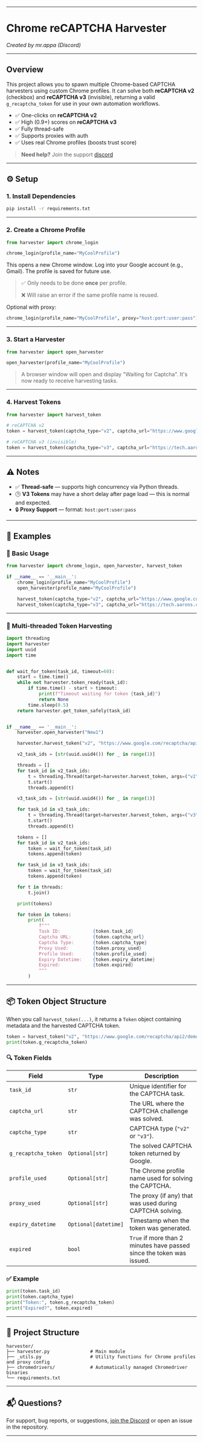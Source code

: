 
---

# Chrome reCAPTCHA Harvester  
_Created by mr.appa (Discord)_

---

## Overview

This project allows you to spawn multiple Chrome-based CAPTCHA harvesters using custom Chrome profiles. It can solve both **reCAPTCHA v2** (checkbox) and **reCAPTCHA v3** (invisible), returning a valid `g_recaptcha_token` for use in your own automation workflows.

- ✅ One-clicks on **reCAPTCHA v2**
- ✅ High (0.9+) scores on **reCAPTCHA v3**
- ✅ Fully thread-safe
- ✅ Supports proxies with auth
- ✅ Uses real Chrome profiles (boosts trust score)

> **Need help?** Join the support [discord](https://discord.gg/2u2qCTXas5)

---

## ⚙️ Setup

### 1. Install Dependencies

```bash
pip install -r requirements.txt
````

---

### 2. Create a Chrome Profile

```python
from harvester import chrome_login

chrome_login(profile_name="MyCoolProfile")
```

This opens a new Chrome window. Log into your Google account (e.g., Gmail). The profile is saved for future use.

> ✅ Only needs to be done **once** per profile.
> 
> ❌ Will raise an error if the same profile name is reused.

Optional with proxy:

```python
chrome_login(profile_name="MyCoolProfile", proxy="host:port:user:pass")
```

---

### 3. Start a Harvester

```python
from harvester import open_harvester

open_harvester(profile_name="MyCoolProfile")
```

> A browser window will open and display "Waiting for Captcha". It's now ready to receive harvesting tasks.

---

### 4. Harvest Tokens

```python
from harvester import harvest_token

# reCAPTCHA v2
token = harvest_token(captcha_type="v2", captcha_url="https://www.google.com/recaptcha/api2/demo")

# reCAPTCHA v3 (invisible)
token = harvest_token(captcha_type="v3", captcha_url="https://tech.aarons.com/")
```

---

## ⚠️ Notes

* ✅ **Thread-safe** — supports high concurrency via Python threads.
* 🕒 **V3 Tokens** may have a short delay after page load — this is normal and expected.
* 🔒 **Proxy Support** — format: `host:port:user:pass`

---

## 🧪 Examples

### 🔹 Basic Usage

```python
from harvester import chrome_login, open_harvester, harvest_token

if __name__ == '__main__':
    chrome_login(profile_name="MyCoolProfile")
    open_harvester(profile_name="MyCoolProfile")

    harvest_token(captcha_type="v2", captcha_url="https://www.google.com/recaptcha/api2/demo")
    harvest_token(captcha_type="v3", captcha_url="https://tech.aarons.com/")
```

---

### 🔹 Multi-threaded Token Harvesting

```python
import threading
import harvester
import uuid
import time


def wait_for_token(task_id, timeout=60):
    start = time.time()
    while not harvester.token_ready(task_id):
        if time.time() - start > timeout:
            print(f"Timeout waiting for token {task_id}")
            return None
        time.sleep(0.5)
    return harvester.get_token_safely(task_id)


if __name__ == '__main__':
    harvester.open_harvester("New1")

    harvester.harvest_token("v2", "https://www.google.com/recaptcha/api2/demo")

    v2_task_ids = [str(uuid.uuid4()) for _ in range(1)]

    threads = []
    for task_id in v2_task_ids:
        t = threading.Thread(target=harvester.harvest_token, args=("v2", "https://www.google.com/recaptcha/api2/demo", task_id,))
        t.start()
        threads.append(t)

    v3_task_ids = [str(uuid.uuid4()) for _ in range(1)]

    for task_id in v3_task_ids:
        t = threading.Thread(target=harvester.harvest_token, args=("v3", "https://media.mbusa.com/", task_id,))
        t.start()
        threads.append(t)

    tokens = []
    for task_id in v2_task_ids:
        token = wait_for_token(task_id)
        tokens.append(token)

    for task_id in v3_task_ids:
        token = wait_for_token(task_id)
        tokens.append(token)

    for t in threads:
        t.join()

    print(tokens)

    for token in tokens:
        print(
            f"""
            Task ID:            {token.task_id}
            Captcha URL:        {token.captcha_url}
            Captcha Type:       {token.captcha_type}
            Proxy Used:         {token.proxy_used}
            Profile Used:       {token.profile_used}
            Expiry Datetime:    {token.expiry_datetime}
            Expired:            {token.expired}
            """
        )
```

---

## 📦 Token Object Structure

When you call `harvest_token(...)`, it returns a `Token` object containing metadata and the harvested CAPTCHA token.

```python
token = harvest_token("v2", "https://www.google.com/recaptcha/api2/demo")
print(token.g_recaptcha_token)
```

### 🔍 Token Fields

| Field               | Type                 | Description                                                           |
| ------------------- | -------------------- | --------------------------------------------------------------------- |
| `task_id`           | `str`                | Unique identifier for the CAPTCHA task.                               |
| `captcha_url`       | `str`                | The URL where the CAPTCHA challenge was solved.                       |
| `captcha_type`      | `str`                | CAPTCHA type (`"v2"` or `"v3"`).                                      |
| `g_recaptcha_token` | `Optional[str]`      | The solved CAPTCHA token returned by Google.                          |
| `profile_used`      | `Optional[str]`      | The Chrome profile name used for solving the CAPTCHA.                 |
| `proxy_used`        | `Optional[str]`      | The proxy (if any) that was used during CAPTCHA solving.              |
| `expiry_datetime`   | `Optional[datetime]` | Timestamp when the token was generated.                               |
| `expired`           | `bool`               | `True` if more than 2 minutes have passed since the token was issued. |

### ✅ Example

```python
print(token.task_id)
print(token.captcha_type)
print("Token:", token.g_recaptcha_token)
print("Expired?", token.expired)
```


---

## 📁 Project Structure

```
harvester/
├── harvester.py               # Main module
├── _utils.py                  # Utility functions for Chrome profiles and proxy config
├── chromedrivers/             # Automatically managed Chromedriver binaries
└── requirements.txt
```

---

## 📬 Questions?

For support, bug reports, or suggestions, [join the Discord](https://discord.gg/2u2qCTXas5) or open an issue in the repository.

---

